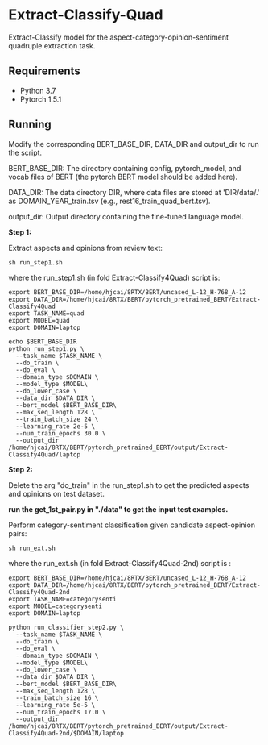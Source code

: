 <!-- # ACOS

We are making the final preparations for the release of our data and code. They will be coming soon. -->

# Extract-Classify-Quad
Extract-Classify model for the aspect-category-opinion-sentiment quadruple extraction task.

## Requirements
* Python 3.7
* Pytorch 1.5.1

## Running

Modify the corresponding BERT_BASE_DIR, DATA_DIR and output_dir to run the script.

BERT_BASE_DIR: The directory containing config, pytorch_model, and vocab files of BERT (the pytorch BERT model should be added here).

DATA_DIR: The data directory DIR, where data files are stored at 'DIR/data/.' as DOMAIN_YEAR_train.tsv (e.g., rest16_train_quad_bert.tsv).

output_dir: Output directory containing the fine-tuned language model.

**Step 1:**

Extract aspects and opinions from review text:
```
sh run_step1.sh
```

where the run_step1.sh (in fold Extract-Classify4Quad) script is:

```
export BERT_BASE_DIR=/home/hjcai/8RTX/BERT/uncased_L-12_H-768_A-12
export DATA_DIR=/home/hjcai/8RTX/BERT/pytorch_pretrained_BERT/Extract-Classify4Quad
export TASK_NAME=quad
export MODEL=quad
export DOMAIN=laptop

echo $BERT_BASE_DIR
python run_step1.py \
  --task_name $TASK_NAME \
  --do_train \
  --do_eval \
  --domain_type $DOMAIN \
  --model_type $MODEL\
  --do_lower_case \
  --data_dir $DATA_DIR \
  --bert_model $BERT_BASE_DIR\
  --max_seq_length 128 \
  --train_batch_size 24 \
  --learning_rate 2e-5 \
  --num_train_epochs 30.0 \
  --output_dir /home/hjcai/8RTX/BERT/pytorch_pretrained_BERT/output/Extract-Classify4Quad/laptop
```

**Step 2:**

Delete the arg "do_train" in the run_step1.sh to get the predicted aspects and opinions on test dataset.

**run the get_1st_pair.py in "./data" to get the input test examples.** 

Perform category-sentiment classification given candidate aspect-opinion pairs:
```
sh run_ext.sh
```

where the run_ext.sh (in fold Extract-Classify4Quad-2nd) script is :

```
export BERT_BASE_DIR=/home/hjcai/8RTX/BERT/uncased_L-12_H-768_A-12
export DATA_DIR=/home/hjcai/8RTX/BERT/pytorch_pretrained_BERT/Extract-Classify4Quad-2nd
export TASK_NAME=categorysenti
export MODEL=categorysenti
export DOMAIN=laptop

python run_classifier_step2.py \
  --task_name $TASK_NAME \
  --do_train \
  --do_eval \
  --domain_type $DOMAIN \
  --model_type $MODEL\
  --do_lower_case \
  --data_dir $DATA_DIR \
  --bert_model $BERT_BASE_DIR\
  --max_seq_length 128 \
  --train_batch_size 16 \
  --learning_rate 5e-5 \
  --num_train_epochs 17.0 \
  --output_dir /home/hjcai/8RTX/BERT/pytorch_pretrained_BERT/output/Extract-Classify4Quad-2nd/$DOMAIN/laptop
```
